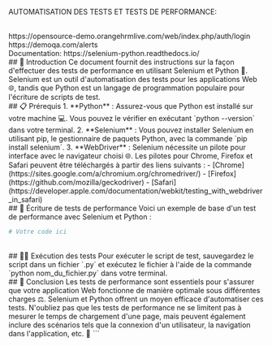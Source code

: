 AUTOMATISATION DES TESTS ET TESTS DE PERFORMANCE:

<br>
 https://opensource-demo.orangehrmlive.com/web/index.php/auth/login


<br>
https://demoqa.com/alerts

<br>
Documentation:
https://selenium-python.readthedocs.io/
<br>
## 🚀 Introduction
Ce document fournit des instructions sur la façon d'effectuer des tests de performance en utilisant Selenium et Python 🐍. Selenium est un outil d'automatisation des tests pour les applications Web 🌐, tandis que Python est un langage de programmation populaire pour l'écriture de scripts de test.
<br>
## 📋 Prérequis
1. **Python** : Assurez-vous que Python est installé sur votre machine 💻. Vous pouvez le vérifier en exécutant `python --version` dans votre terminal.
2. **Selenium** : Vous pouvez installer Selenium en utilisant pip, le gestionnaire de paquets Python, avec la commande `pip install selenium`.
3. **WebDriver** : Selenium nécessite un pilote pour interface avec le navigateur choisi 🌐. Les pilotes pour Chrome, Firefox et Safari peuvent être téléchargés à partir des liens suivants :
    - [Chrome](https://sites.google.com/a/chromium.org/chromedriver/)
    - [Firefox](https://github.com/mozilla/geckodriver)
    - [Safari](https://developer.apple.com/documentation/webkit/testing_with_webdriver_in_safari)
<br>
## 📝 Écriture de tests de performance
Voici un exemple de base d'un test de performance avec Selenium et Python :

```python
# Votre code ici
```
<br>
## 🏃‍♀️ Exécution des tests
Pour exécuter le script de test, sauvegardez le script dans un fichier `.py` et exécutez le fichier à l'aide de la commande `python nom_du_fichier.py` dans votre terminal.
<br>
## 🎯 Conclusion
Les tests de performance sont essentiels pour s'assurer que votre application Web fonctionne de manière optimale sous différentes charges ⚖️. Selenium et Python offrent un moyen efficace d'automatiser ces tests. N'oubliez pas que les tests de performance ne se limitent pas à mesurer le temps de chargement d'une page, mais peuvent également inclure des scénarios tels que la connexion d'un utilisateur, la navigation dans l'application, etc. 🚀
```
